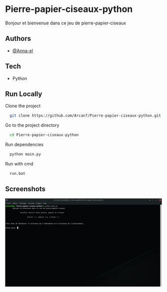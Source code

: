 
# Pierre-papier-ciseaux-python

Bonjour et bienvenue dans ce jeu de pierre-papier-ciseaux

## Authors

- [@Anna-el](https://github.com/Arcan7)


## Tech

- Python


## Run Locally

Clone the project

```bash
  git clone https://github.com/Arcan7/Pierre-papier-ciseaux-python.git
```

Go to the project directory

```bash
  cd Pierre-papier-ciseaux-python
```

Run dependencies

```bash
  python main.py
```

Run with cmd

```bash
  run.bat
```


## Screenshots

![App Screenshot](img/ex.png)

